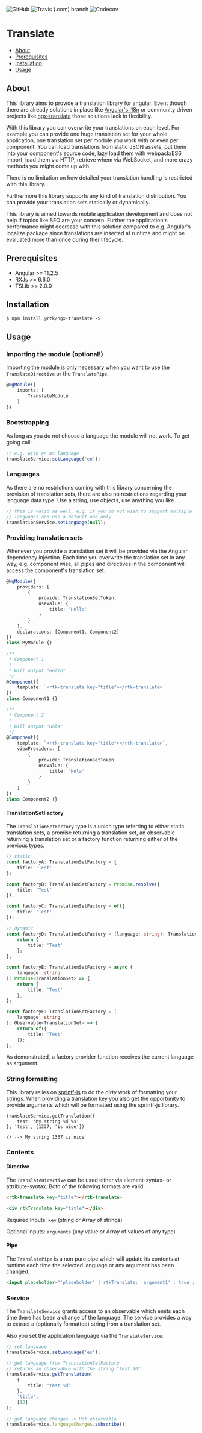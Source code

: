 ![GitHub](https://img.shields.io/github/license/RTK/ngx-translate?style=flat-square)
![Travis (.com) branch](https://img.shields.io/travis/com/RTK/ngx-translate/master?style=flat-square)
![Codecov](https://img.shields.io/codecov/c/gh/RTK/ngx-translate?style=flat-square)

# Translate
-   [About](#about)
-   [Prerequisites](#prerequisites)
-   [Installation](#installation)
-   [Usage](#usage)

## <a id="about"></a> About

This library aims to provide a translation library for angular. Event though there are already solutions
in place like [Angular's i18n](https://angular.io/guide/i18n) or community driven projects like
[ngx-translate](https://github.com/ngx-translate/core) those solutions lack in flexibility.

With this library you can overwrite your translations on each level. For example you can provide one huge
translation set for your whole application, one translation set per module you work with or even per component. You can load translations from static
JSON assets, put them into your component's source code, lazy load them with webpack/ES6 import, load them via HTTP, retrieve whem via WebSocket, and more
crazy methods you might come up with.

There is no limitation on how detailed your translation handling is restricted with this library.

Furthermore this library supports any kind of translation distribution. You can provide your translation sets statically or
dynamically.

This library is aimed towards mobile application development and does not help if topics like SEO are your concern. Further the
application's performance might decrease with this solution compared to e.g. Angular's localize package since translations are inserted at runtime and might
be evaluated more than once during ther lifecycle.

## <a id="prerequisites"></a> Prerequisites

-   Angular >= 11.2.5
-   RXJs >= 6.6.0
-   TSLib >= 2.0.0

## <a id="installation"></a> Installation

```shell
$ npm install @rtk/ngx-translate -S
```

## <a id="usage"></a> Usage

### Importing the module (optional!)

Importing the module is only necessary when you want to use the `TranslateDirective` or the `TranslatePipe`.

```typescript
@NgModule({
    imports: [
        TranslateModule
    ]
})
```

### Bootstrapping

As long as you do not choose a language the module will not work. To get going call:

```typescript
// e.g. with en as language
translateService.setLanguage('en');
```

### Languages

As there are no restrictions coming with this library concerning the provision of translation sets,
there are also no restrictions regarding your language data type. Use a string, use objects, use anything you like.

```typescript
// this is valid as well, e.g. if you do not wish to support multiple
// languages and use a default one only
translationService.setLanguage(null);
```

### Providing translation sets

Whenever you provide a translation set it will be provided via the Angular dependency injection. Each time you
overwrite the translation set in any way, e.g. component wise, all pipes and directives in the component will access
the component's translation set.

```typescript
@NgModule({
    providers: [
        {
            provide: TranslationSetToken,
            useValue: {
                title: 'Hello'
            }
        }
    ],
    declarations: [Component1, Component2]
})
class MyModule {}
```

```typescript
/**
 * Component 1
 *
 * Will output "Hello"
 */
@Component({
    template: `<rtk-translate key="title"></rtk-translate>`
})
class Component1 {}
```

```typescript
/**
 * Component 2
 *
 * Will output "Hola"
 */
@Component({
    template: `<rtk-translate key="title"></rtk-translate>`,
    viewProviders: [
        {
            provide: TranslationSetToken,
            useValue: {
                title: 'Hola'
            }
        }
    ]
})
class Component2 {}
```

#### TranslationSetFactory

The `TranslationSetFactory` type is a union type referring to either static translation sets,
a promise returning a translation set, an observable returning a translation set or a factory function
returning either of the previous types.

```typescript
// static
const factoryA: TranslationSetFactory = {
    title: 'Test'
};

const factoryB: TranslationSetFactory = Promise.resolve({
    title: 'Test'
});

const factoryC: TranslationSetFactory = of({
    title: 'Test'
});

// dynamic
const factoryD: TranslationSetFactory = (language: string): TranslationSet => {
    return {
        title: 'Test'
    };
};

const factoryE: TranslationSetFactory = async (
    language: string
): Promise<TranslationSet> => {
    return {
        title: 'Test'
    };
};

const factoryF: TranslationSetFactory = (
    language: string
): Observable<TranslationSet> => {
    return of({
        title: 'Test'
    });
};
```

As demonstrated, a factory provider function receives the current language as argument.

### String formatting

This library relies on [sprintf-js](https://github.com/alexei/sprintf.js) to do the dirty work of formatting your strings.
When providing a translation key you also get the opportunity to provide arguments which will be
formatted using the sprintf-js library.

```
translateService.getTranslation({
    test: 'My string %d %s'
}, 'test', [1337, 'is nice'])

// --> My string 1337 is nice
```

### Contents

#### Directive

The `TranslateDirective` can be used either via element-syntax- or attribute-syntax. Both of the following formats are valid:

```html
<rtk-translate key="title"></rtk-translate>

<div rtkTranslate key="title"></div>
```

Required Inputs: `key` (string or Array of strings)

Optional Inputs: `arguments` (any value or Array of values of any type)

#### Pipe

The `TranslatePipe` is a non pure pipe which will update its contents at runtime each time the
selected language or any argument has been changed.

```html
<input placeholder="'placeholder' | rtkTranslate: 'argument1' : true : 123" />
```

### Service

The `TranslateService` grants access to an observable which emits each time there has been a change of the
language. The service provides a way to extract a (optionally formatted) string from a translation set.

Also you set the application language via the `TranslateService`.

```typescript
// set language
translateService.setLanguage('es');

// get language from TranslationSetFactory
// returns an observable with the string "test 10"
translateService.getTranslation(
    {
        title: 'test %d'
    },
    'title',
    [10]
);

// get language changes -> Hot observable
translateService.languageChange$.subscribe();
```
